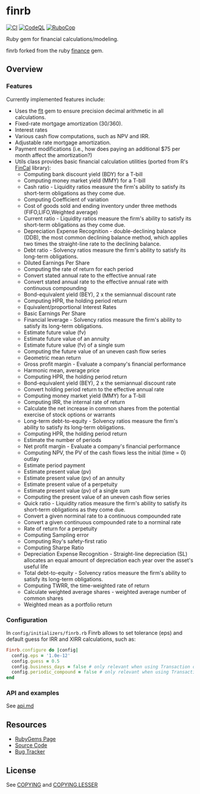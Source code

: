 # finrb

[![CI](https://github.com/ncs1/finrb/actions/workflows/ci.yml/badge.svg?branch=master)](https://github.com/ncs1/finrb/actions/workflows/ci.yml)
[![CodeQL](https://github.com/ncs1/finrb/actions/workflows/codeql.yml/badge.svg)](https://github.com/ncs1/finrb/actions/workflows/codeql.yml)
[![RuboCop](https://github.com/ncs1/finrb/actions/workflows/rubocop.yml/badge.svg)](https://github.com/ncs1/finrb/actions/workflows/rubocop.yml)

Ruby gem for financial calculations/modeling.

finrb forked from the ruby [finance](https://github.com/Edward-Intelligence/finance) gem.

## Overview

### Features

Currently implemented features include:

* Uses the [flt](https://github.com/jgoizueta/flt) gem to ensure precision decimal arithmetic in all calculations.
* Fixed-rate mortgage amortization (30/360).
* Interest rates
* Various cash flow computations, such as NPV and IRR.
* Adjustable rate mortgage amortization.
* Payment modifications (i.e., how does paying an additional $75 per month affect the amortization?)
* Utils class provides basic financial calculation utilities (ported from R's [FinCal](https://github.com/felixfan/FinCal) library):
  * Computing bank discount yield (BDY) for a T-bill
  * Computing money market yield (MMY) for a T-bill
  * Cash ratio - Liquidity ratios measure the firm's ability to satisfy its short-term obligations as they come due.
  * Computing Coefficient of variation
  * Cost of goods sold and ending inventory under three methods (FIFO,LIFO,Weighted average)
  * Current ratio - Liquidity ratios measure the firm's ability to satisfy its short-term obligations as they come due.
  * Depreciation Expense Recognition - double-declining balance (DDB), the most common declining balance method, which applies two times the straight-line rate to the declining balance.
  * Debt ratio - Solvency ratios measure the firm's ability to satisfy its long-term obligations.
  * Diluted Earnings Per Share
  * Computing the rate of return for each period
  * Convert stated annual rate to the effective annual rate
  * Convert stated annual rate to the effective annual rate with continuous compounding
  * Bond-equivalent yield (BEY), 2 x the semiannual discount rate
  * Computing HPR, the holding period return
  * Equivalent/proportional Interest Rates
  * Basic Earnings Per Share
  * Financial leverage - Solvency ratios measure the firm's ability to satisfy its long-term obligations.
  * Estimate future value (fv)
  * Estimate future value of an annuity
  * Estimate future value (fv) of a single sum
  * Computing the future value of an uneven cash flow series
  * Geometric mean return
  * Gross profit margin - Evaluate a company's financial performance
  * Harmonic mean, average price
  * Computing HPR, the holding period return
  * Bond-equivalent yield (BEY), 2 x the semiannual discount rate
  * Convert holding period return to the effective annual rate
  * Computing money market yield (MMY) for a T-bill
  * Computing IRR, the internal rate of return
  * Calculate the net increase in common shares from the potential exercise of stock options or warrants
  * Long-term debt-to-equity - Solvency ratios measure the firm's ability to satisfy its long-term obligations.
  * Computing HPR, the holding period return
  * Estimate the number of periods
  * Net profit margin - Evaluate a company's financial performance
  * Computing NPV, the PV of the cash flows less the initial (time = 0) outlay
  * Estimate period payment
  * Estimate present value (pv)
  * Estimate present value (pv) of an annuity
  * Estimate present value of a perpetuity
  * Estimate present value (pv) of a single sum
  * Computing the present value of an uneven cash flow series
  * Quick ratio - Liquidity ratios measure the firm's ability to satisfy its short-term obligations as they come due.
  * Convert a given norminal rate to a continuous compounded rate
  * Convert a given continuous compounded rate to a norminal rate
  * Rate of return for a perpetuity
  * Computing Sampling error
  * Computing Roy's safety-first ratio
  * Computing Sharpe Ratio
  * Depreciation Expense Recognition - Straight-line depreciation (SL) allocates an equal amount of depreciation each year over the asset's useful life
  * Total debt-to-equity - Solvency ratios measure the firm's ability to satisfy its long-term obligations.
  * Computing TWRR, the time-weighted rate of return
  * Calculate weighted average shares - weighted average number of common shares
  * Weighted mean as a portfolio return

### Configuration

In `config/initializers/finrb.rb` Finrb allows to set tolerance (eps) and default guess for IRR and XIRR calculations, such as:

```ruby
Finrb.configure do |config|
  config.eps = '1.0e-12'
  config.guess = 0.5
  config.business_days = false # only relevant when using Transaction object, skips weekends
  config.periodic_compound = false # only relevant when using Transaction object
end
```

### API and examples

See [api.md](docs/api.md)

## Resources

* [RubyGems Page](https://rubygems.org/gems/finrb)
* [Source Code](http://github.com/ncs1/finrb)
* [Bug Tracker](https://github.com/ncs1/finrb/issues)

## License

See [COPYING](./COPYING) and [COPYING.LESSER](./COPYING.LESSER)
